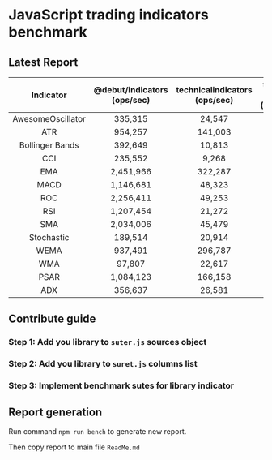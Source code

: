 # JavaScript trading indicators benchmark
## Latest Report

|    Indicator    	|  @debut/indicators (ops/sec)  	| technicalindicators (ops/sec) 	| trading-signals (ops/sec) 	|  ta.js (ops/sec)  	|
|:---------------:	|:---------------------------------:|:---------------------------------:|:-----------------------------:|:-----------------:	|
| AwesomeOscillator |            335,315            	|             24,547             	|             732             	|         x         	|
|       ATR       	|            954,257            	|             141,003             	|            2.56             	|         x         	|
| Bollinger Bands 	|             392,649            	|              10,813            	|             62.93            	|         x         	|
|       CCI       	|             235,552            	|              9,268              	|             x             	|         x         	|
|       EMA       	|            2,451,966            	|             322,287            	|            4.90           	|      740,489      	|
|       MACD      	|            1,146,681            	|             48,323             	|             2.10             	|         x         	|
|       ROC       	|            2,256,411            	|             49,253             	|            617             	|         x         	|
|       RSI       	|            1,207,454            	|             21,272             	|            148             	|         x         	|
|       SMA       	|            2,034,006            	|             45,479             	|            1,506            	|       1,670       	|
|    Stochastic   	|             189,514            	|             20,914             	|             197             	|         x    	        |
|      WEMA     	|             937,491            	|            296,787             	|             x             	|         x    	        |
|       WMA     	|             97,807            	|            22,617             	|             x             	|         x    	        |
|      PSAR     	|             1,084,123            	|            166,158             	|             x             	|         x    	        |
|       ADX      	|              356,637             	|              26,581           	|             x             	|         x


## Contribute guide

### Step 1: Add you library to `suter.js` sources object
### Step 2: Add you library to `suret.js` columns list
### Step 3: Implement benchmark sutes for library indicator

## Report generation

Run command `npm run bench` to generate new report.

Then copy report to main file `ReadMe.md`
